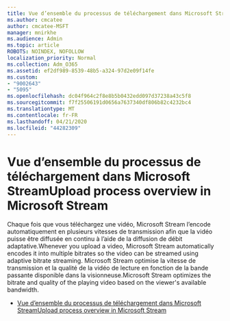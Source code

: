 ```yaml
---
title: Vue d’ensemble du processus de téléchargement dans Microsoft Stream
ms.author: cmcatee
author: cmcatee-MSFT
manager: mnirkhe
ms.audience: Admin
ms.topic: article
ROBOTS: NOINDEX, NOFOLLOW
localization_priority: Normal
ms.collection: Adm_O365
ms.assetid: ef2df989-8539-48b5-a324-97d2e09f14fe
ms.custom:
- "9002643"
- "5095"
ms.openlocfilehash: dc04f964c2f8e8b5b0432edd097d37238a43c5f8
ms.sourcegitcommit: f7f25506191d0656a7637340df806b82c4232bc4
ms.translationtype: MT
ms.contentlocale: fr-FR
ms.lasthandoff: 04/21/2020
ms.locfileid: "44282309"
---
```

# <a name="upload-process-overview-in-microsoft-stream"></a><span data-ttu-id="a1180-102">Vue d’ensemble du processus de téléchargement dans Microsoft Stream</span><span class="sxs-lookup"><span data-stu-id="a1180-102">Upload process overview in Microsoft Stream</span></span>

<span data-ttu-id="a1180-103">Chaque fois que vous téléchargez une vidéo, Microsoft Stream l’encode automatiquement en plusieurs vitesses de transmission afin que la vidéo puisse être diffusée en continu à l’aide de la diffusion de débit adaptative.</span><span class="sxs-lookup"><span data-stu-id="a1180-103">Whenever you upload a video, Microsoft Stream automatically encodes it into multiple bitrates so the video can be streamed using adaptive bitrate streaming.</span></span> <span data-ttu-id="a1180-104">Microsoft Stream optimise la vitesse de transmission et la qualité de la vidéo de lecture en fonction de la bande passante disponible dans la visionneuse.</span><span class="sxs-lookup"><span data-stu-id="a1180-104">Microsoft Stream optimizes the bitrate and quality of the playing video based on the viewer's available bandwidth.</span></span>

- [<span data-ttu-id="a1180-105">Vue d’ensemble du processus de téléchargement dans Microsoft Stream</span><span class="sxs-lookup"><span data-stu-id="a1180-105">Upload process overview in Microsoft Stream</span></span>](https://docs.microsoft.com/stream/upload-process-overview)
